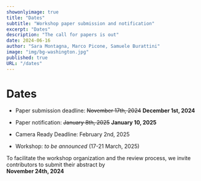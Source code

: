 ```yaml
---
showonlyimage: true
title: "Dates"
subtitle: "Workshop paper submission and notification"
excerpt: "Dates"
description: "The call for papers is out"
date: 2024-06-16
author: "Sara Montagna, Marco Picone, Samuele Burattini"
image: "img/bg-washington.jpg"
published: true
URL: "/dates"
---
```


# Dates
* Paper submission deadline: 
~~November 17th, 2024~~ <span class="red">**December 1st, 2024**</span>

* Paper notification: 
~~January 8th, 2025~~ <span class="red">**January 10, 2025**</span>

* Camera Ready Deadline:  February 2nd, 2025
* Workshop: *to be announced* (17-21 March, 2025)

<div class="newsbox yellow"> To facilitate the workshop organization and the review process, we invite contributors to submit their abstract by <div><b>November 24th, 2024</b></div> </div>